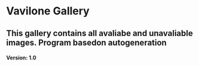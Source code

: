 # Vavilone Gallery
## This gallery contains all avaliabe and unavaliable images. Program basedon autogeneration
#### Version: 1.0
